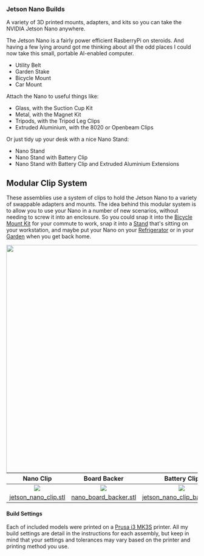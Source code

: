 ### Jetson Nano Builds
A variety of 3D printed mounts, adapters, and kits so you can take the NVIDIA Jetson Nano anywhere.

The Jetson Nano is a fairly power efficient RasberryPi on steroids. And having a few lying around got me thinking about all the odd places I could now take this small, portable AI-enabled computer.

- Utility Belt
- Garden Stake
- Bicycle Mount
- Car Mount

Attach the Nano to useful things like:
- Glass, with the Suction Cup Kit
- Metal, with the Magnet Kit
- Tripods, with the Tripod Leg Clips
- Extruded Aluminium, with the 8020 or Openbeam Clips

Or just tidy up your desk with a nice Nano Stand:

- Nano Stand
- Nano Stand with Battery Clip
- Nano Stand with Battery Clip and Extruded Aluminium Extensions

## Modular Clip System
These assemblies use a system of clips to hold the Jetson Nano to a variety of swappable adapters and mounts. The idea behind this modular system is to allow you to use your Nano in a number of new scenarios, without needing to screw it into an enclosure. So you could snap it into the [Bicycle Mount Kit](https://github.com/madelinegannon/jetson-nano-builds/tree/master/bicycle-mount) for your commute to work, snap it into a [Stand](https://github.com/madelinegannon/jetson-nano-builds/tree/master/stands) that's sitting on your workstation, and maybe put your Nano on your [Refrigerator](https://github.com/madelinegannon/jetson-nano-builds/tree/master/magnetic-mount) or in your [Garden](https://github.com/madelinegannon/jetson-nano-builds/tree/master/garden-stake) when you get back home.  

<img src="https://github.com/madelinegannon/jetson-nano-builds/blob/master/images/jetson_nano_assembly.gif" width="600" align=right>

| Nano Clip | Board Backer | Battery Clip |
| :---: | :---: | :---: |
| ![](https://github.com/madelinegannon/jetson-nano-builds/blob/master/images/jetson_nano_clip_dimensions.png) | ![](https://github.com/madelinegannon/jetson-nano-builds/blob/master/images/jetson_nano_board_backer_dimensions.png) | ![](https://github.com/madelinegannon/jetson-nano-builds/blob/master/images/jetson_nano_clip_battery_dimensions.png) |
| [jetson_nano_clip.stl](https://github.com/madelinegannon/jetson-nano-builds/blob/master/suction-cup-mount/jetson_nano_clip.stl) | [nano_board_backer.stl](https://github.com/madelinegannon/jetson-nano-builds/blob/master/suction-cup-mount/jetson_nano_board.stl) | [jetson_nano_clip_battery.stl](https://github.com/madelinegannon/jetson-nano-builds/blob/master/magnetic-mount/jetson_nano_clip_battery.stl) |

#### Build Settings
Each of included models were printed on a [Prusa i3 MK3S](https://www.prusa3d.com/original-prusa-i3-mk3/) printer. All my build settings are detail in the instructions for each assembly, but keep in mind that your settings and tolerances may vary based on the printer and printing method you use.
